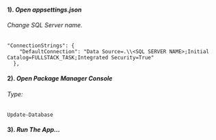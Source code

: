 #### 1). *Open **appsettings.json***
###### Change SQL Server name.
    "ConnectionStrings": {
        "DefaultConnection": "Data Source=.\\<SQL SERVER NAME>;Initial Catalog=FULLSTACK_TASK;Integrated Security=True"
      },

#### 2). *Open **Package Manager Console***
###### Type:
    Update-Database

#### 3). ***Run** The App...*
